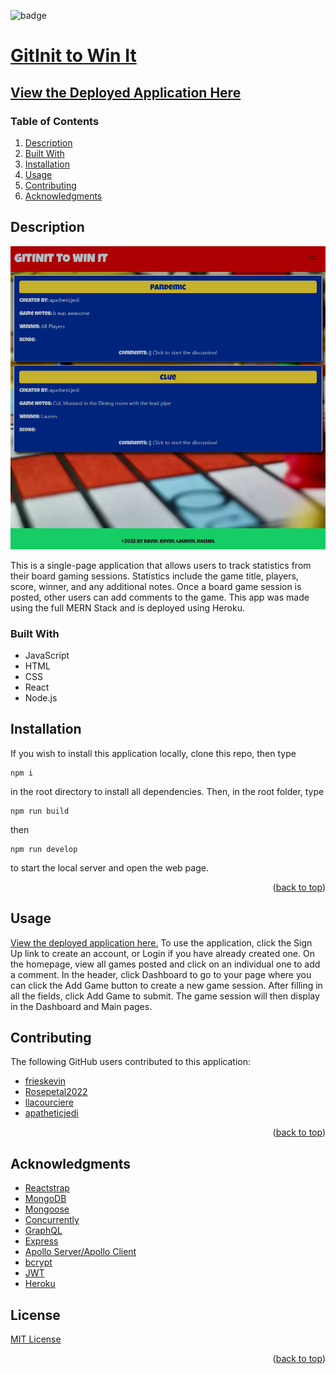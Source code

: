 
<div id="top"></div>

![badge](https://img.shields.io/badge/license-MIT-brightgreen)

# [GitInit to Win It](https://github.com/frieskevin/board-game-tracker)

## [View the Deployed Application Here](https://blooming-reef-74951.herokuapp.com/)

### Table of Contents

1. [Description](#description)
2. [Built With](#built-with)
3. [Installation](#installation)
4. [Usage](#usage)
5. [Contributing](#contributing)
6. [Acknowledgments](#acknowledgments)

## Description

![GitInit to Win It Screenshot](./client/src/assets/images/screencapture-gitinit2winit.png)

This is a single-page application that allows users to track statistics from their board gaming sessions. Statistics include the game title, players, score, winner, and any additional notes. Once a board game session is posted, other users can add comments to the game. This app was made using the full MERN Stack and is deployed using Heroku.

### Built With


* JavaScript
* HTML
* CSS
* React
* Node.js 

## Installation

If you wish to install this application locally, clone this repo, then type 
~~~ 
npm i 
~~~ 
in the root directory to install all dependencies. Then, in the root folder, type 
~~~
npm run build
~~~
then
~~~ 
npm run develop 
~~~ 
to start the local server and open the web page. 

<p align="right">(<a href="#top">back to top</a>)</p>

## Usage

[View the deployed application here.](https://blooming-reef-74951.herokuapp.com/) To use the application, click the Sign Up link to create an account, or Login if you have already created one. On the homepage, view all games posted and click on an individual one to add a comment. In the header, click Dashboard to go to your page where you can click the Add Game button to create a new game session. After filling in all the fields, click Add Game to submit. The game session will then display in the Dashboard and Main pages.

## Contributing

The following GitHub users contributed to this application:

* [frieskevin](https://github.com/frieskevin)
* [Rosepetal2022](https://github.com/Rosepetal2022)
* [llacourciere](https://github.com/llacourciere)
* [apatheticjedi](https://github.com/apatheticjedi)

<p align="right">(<a href="#top">back to top</a>)</p>



## Acknowledgments

* [Reactstrap](https://deploy-preview-2356--reactstrap.netlify.app/)
* [MongoDB](https://www.mongodb.com/home)
* [Mongoose](https://mongoosejs.com/)
* [Concurrently](https://www.npmjs.com/package/concurrently)
* [GraphQL](https://graphql.org/)
* [Express](https://expressjs.com/)
* [Apollo Server/Apollo Client](https://www.apollographql.com/)
* [bcrypt](https://www.npmjs.com/package/bcrypt)
* [JWT](https://jwt.io/)
* [Heroku](https://www.heroku.com/)


## License

[MIT License](https://spdx.org/licenses/MIT.html)


<p align="right">(<a href="#top">back to top</a>)</p>
